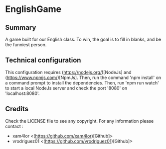 # EnglishGame
## Summary
A game built for our English class.
To win, the goal is to fill in blanks, and be the funniest person.

## Technical configuration
This configuration requires (https://nodejs.org/)[NodeJs] and (https://www.npmjs.com/)[NpmJs].
Then, run the command 'npm install' on a command prompt to install the dependencies.
Then, run 'npm run watch' to start a local NodeJs server and check the port '8080' on 'localhost:8080'.

## Credits
Check the LICENSE file to see any copyright.
For any information please contact :
 - xam4lor <(https://github.com/xam4lor)[Github]>
 - vrodriguez01 <(https://github.com/vrodriguez01)[Github]>
